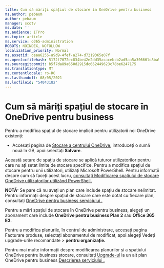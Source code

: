 ```yaml
---
title: Cum să măriți spațiul de stocare în OneDrive pentru business
ms.author: pebaum
author: pebaum
manager: scotv
ms.date: ''
ms.audience: ITPro
ms.topic: article
ms.service: o365-administration
ROBOTS: NOINDEX, NOFOLLOW
localization_priority: Normal
ms.assetid: ceaa6256-a9d9-4fef-a274-d7219365e07f
ms.openlocfilehash: 5172f7072ec834be42e2dd35acacebcb2ad5aa5a306661c8ba5ff6ed888f63f1
ms.sourcegitcommit: b5f7da89a650d2915dc652449623c78be6247175
ms.translationtype: MT
ms.contentlocale: ro-RO
ms.lasthandoff: 08/05/2021
ms.locfileid: "54043182"
---
```

# <a name="how-to-increase-storage-in-onedrive-for-business"></a>Cum să măriți spațiul de stocare în OneDrive pentru business

Pentru a modifica spațiul de stocare implicit pentru utilizatorii noi OneDrive existenți:
  
- Accesați pagina de [Stocare a centrului OneDrive](https://admin.onedrive.com/?v=StorageSettings), introduceți o sumă nouă în GB, apoi selectați **Salvare**.

Această setare de spațiu de stocare se aplică tuturor utilizatorilor pentru care nu ați setat limite de stocare specifice. Pentru a modifica spațiul de stocare pentru unii utilizatori, utilizați Microsoft PowerShell. Pentru informații despre cum să faceți acest lucru, [consultați Modificarea spațiului de stocare OneDrive utilizatorilor utilizând PowerShell.](https://docs.microsoft.com/onedrive/change-user-storage)

**NOTĂ:** Se pare că nu aveți un plan care include spațiu de stocare nelimitat. Pentru informații despre spațiul de stocare care este dotat cu fiecare plan, consultați [OneDrive pentru business serviciului .](https://docs.microsoft.com/office365/servicedescriptions/onedrive-for-business-service-description)
  
Pentru a mări spațiul de stocare în OneDrive pentru business, alegeți un abonament care include **OneDrive pentru business Plan 2** sau **Office 365 E3**.
  
Pentru a modifica planurile, în  centrul de administrare, accesați pagina Facturare produse, selectați abonamentul de modificat, apoi alegeți Vedeți upgrade-urile recomandate \> [](https://go.microsoft.com/fwlink/p/?linkid=842054) **pentru organizație.**
  
Pentru mai multe informații despre modificarea planurilor și a spațiului OneDrive pentru business stocare, consultați [Upgrade-ul](https://docs.microsoft.com/microsoft-365/commerce/subscriptions/upgrade-to-different-plan) la un alt plan OneDrive pentru business [Descrierea serviciului .](https://docs.microsoft.com/office365/servicedescriptions/onedrive-for-business-service-description)